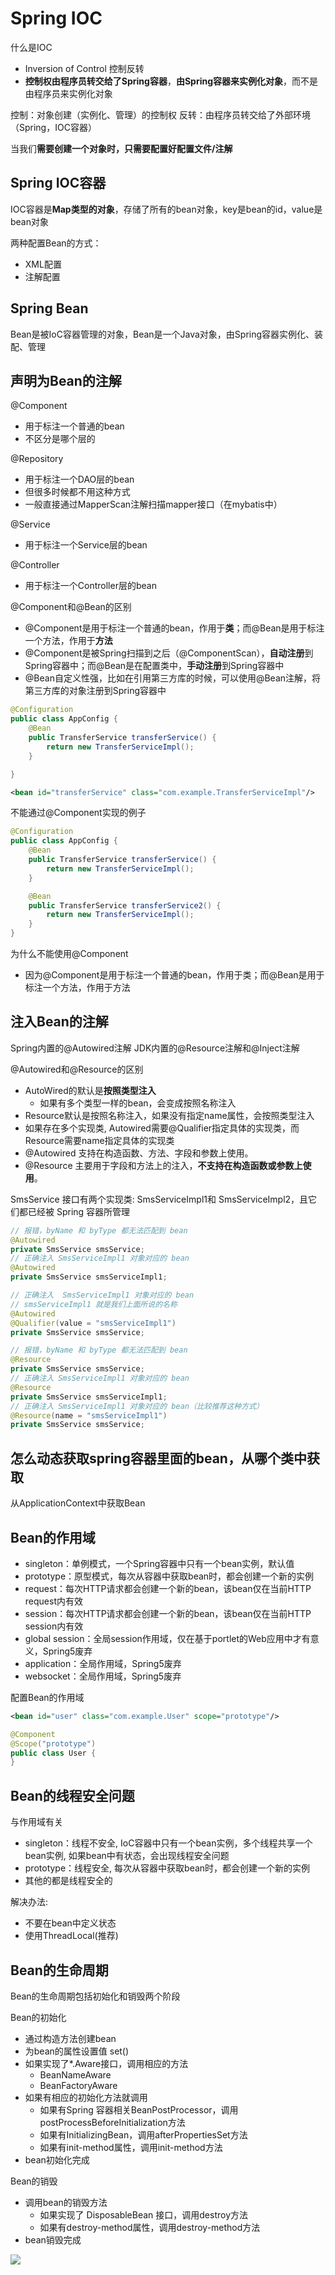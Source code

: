 # Spring IOC

什么是IOC
- Inversion of Control 控制反转 
- **控制权由程序员转交给了Spring容器**，**由Spring容器来实例化对象**，而不是由程序员来实例化对象

控制：对象创建（实例化、管理）的控制权
反转：由程序员转交给了外部环境（Spring，IOC容器）

当我们**需要创建一个对象时，只需要配置好配置文件/注解**

## Spring IOC容器

IOC容器是**Map类型的对象**，存储了所有的bean对象，key是bean的id，value是bean对象

两种配置Bean的方式：
- XML配置
- 注解配置

## Spring Bean

Bean是被IoC容器管理的对象，Bean是一个Java对象，由Spring容器实例化、装配、管理

## 声明为Bean的注解

@Component
- 用于标注一个普通的bean
- 不区分是哪个层的

@Repository
- 用于标注一个DAO层的bean
- 但很多时候都不用这种方式
- 一般直接通过MapperScan注解扫描mapper接口（在mybatis中）

@Service
- 用于标注一个Service层的bean

@Controller
- 用于标注一个Controller层的bean


@Component和@Bean的区别
- @Component是用于标注一个普通的bean，作用于**类**；而@Bean是用于标注一个方法，作用于**方法**
- @Component是被Spring扫描到之后（@ComponentScan），**自动注册**到Spring容器中；而@Bean是在配置类中，**手动注册**到Spring容器中
- @Bean自定义性强，比如在引用第三方库的时候，可以使用@Bean注解，将第三方库的对象注册到Spring容器中

```Java
@Configuration
public class AppConfig {
    @Bean
    public TransferService transferService() {
        return new TransferServiceImpl();
    }

}
```

```xml
<bean id="transferService" class="com.example.TransferServiceImpl"/>
```

不能通过@Component实现的例子

```Java
@Configuration
public class AppConfig {
    @Bean
    public TransferService transferService() {
        return new TransferServiceImpl();
    }

    @Bean
    public TransferService transferService2() {
        return new TransferServiceImpl();
    }
}
```
为什么不能使用@Component
- 因为@Component是用于标注一个普通的bean，作用于类；而@Bean是用于标注一个方法，作用于方法

## 注入Bean的注解

Spring内置的@Autowired注解
JDK内置的@Resource注解和@Inject注解

@Autowired和@Resource的区别
- AutoWired的默认是**按照类型注入**
  - 如果有多个类型一样的bean，会变成按照名称注入
- Resource默认是按照名称注入，如果没有指定name属性，会按照类型注入
- 如果存在多个实现类, Autowired需要@Qualifier指定具体的实现类，而Resource需要name指定具体的实现类
- @Autowired 支持在构造函数、方法、字段和参数上使用。
- @Resource 主要用于字段和方法上的注入，**不支持在构造函数或参数上使用**。

SmsService 接口有两个实现类: SmsServiceImpl1和 SmsServiceImpl2，且它们都已经被 Spring 容器所管理

```java
// 报错，byName 和 byType 都无法匹配到 bean
@Autowired
private SmsService smsService;
// 正确注入 SmsServiceImpl1 对象对应的 bean
@Autowired
private SmsService smsServiceImpl1;

// 正确注入  SmsServiceImpl1 对象对应的 bean
// smsServiceImpl1 就是我们上面所说的名称
@Autowired
@Qualifier(value = "smsServiceImpl1")
private SmsService smsService;
```

```Java
// 报错，byName 和 byType 都无法匹配到 bean
@Resource
private SmsService smsService;
// 正确注入 SmsServiceImpl1 对象对应的 bean
@Resource
private SmsService smsServiceImpl1;
// 正确注入 SmsServiceImpl1 对象对应的 bean（比较推荐这种方式）
@Resource(name = "smsServiceImpl1")
private SmsService smsService;
```

## 怎么动态获取spring容器里面的bean，从哪个类中获取

从ApplicationContext中获取Bean

## Bean的作用域

- singleton：单例模式，一个Spring容器中只有一个bean实例，默认值
- prototype：原型模式，每次从容器中获取bean时，都会创建一个新的实例
- request：每次HTTP请求都会创建一个新的bean，该bean仅在当前HTTP request内有效
- session：每次HTTP请求都会创建一个新的bean，该bean仅在当前HTTP session内有效
- global session：全局session作用域，仅在基于portlet的Web应用中才有意义，Spring5废弃
- application：全局作用域，Spring5废弃
- websocket：全局作用域，Spring5废弃

配置Bean的作用域
```xml
<bean id="user" class="com.example.User" scope="prototype"/>
```

```Java
@Component
@Scope("prototype")
public class User {
}
```



## Bean的线程安全问题

与作用域有关
- singleton：线程不安全, IoC容器中只有一个bean实例，多个线程共享一个bean实例, 如果bean中有状态，会出现线程安全问题
- prototype：线程安全, 每次从容器中获取bean时，都会创建一个新的实例
- 其他的都是线程安全的

解决办法:
- 不要在bean中定义状态
- 使用ThreadLocal(推荐)

## Bean的生命周期

Bean的生命周期包括初始化和销毁两个阶段

Bean的初始化
- 通过构造方法创建bean
- 为bean的属性设置值 set()
- 如果实现了*.Aware接口，调用相应的方法
  - BeanNameAware
  - BeanFactoryAware
- 如果有相应的初始化方法就调用
  - 如果有Spring 容器相关BeanPostProcessor，调用postProcessBeforeInitialization方法
  - 如果有InitializingBean，调用afterPropertiesSet方法
  - 如果有init-method属性，调用init-method方法
- bean初始化完成

Bean的销毁
- 调用bean的销毁方法
  - 如果实现了 DisposableBean 接口，调用destroy方法
  - 如果有destroy-method属性，调用destroy-method方法
- bean销毁完成

![](img/SpringIOC/Bean的声明周期.png)


